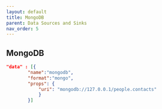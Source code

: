 ```yaml
---
layout: default
title: MongoDB
parent: Data Sources and Sinks
nav_order: 5
---
```



## MongoDB

```json
"data" : [{
		"name":"mongodb", 
		"format":"mongo", 
		"props": {
			"uri": "mongodb://127.0.0.1/people.contacts"		
			}	
		}]

```
